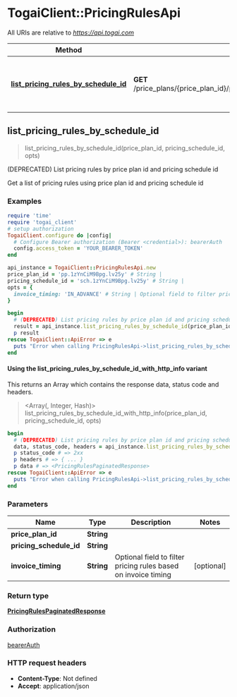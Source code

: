 # TogaiClient::PricingRulesApi

All URIs are relative to *https://api.togai.com*

| Method | HTTP request | Description |
| ------ | ------------ | ----------- |
| [**list_pricing_rules_by_schedule_id**](PricingRulesApi.md#list_pricing_rules_by_schedule_id) | **GET** /price_plans/{price_plan_id}/pricing_schedules/{pricing_schedule_id}/pricing_rules | (DEPRECATED) List pricing rules by price plan id and pricing schedule id |


## list_pricing_rules_by_schedule_id

> <PricingRulesPaginatedResponse> list_pricing_rules_by_schedule_id(price_plan_id, pricing_schedule_id, opts)

(DEPRECATED) List pricing rules by price plan id and pricing schedule id

Get a list of pricing rules using price plan id and pricing schedule id

### Examples

```ruby
require 'time'
require 'togai_client'
# setup authorization
TogaiClient.configure do |config|
  # Configure Bearer authorization (Bearer <credential>): bearerAuth
  config.access_token = 'YOUR_BEARER_TOKEN'
end

api_instance = TogaiClient::PricingRulesApi.new
price_plan_id = 'pp.1zYnCiM9Bpg.lv25y' # String | 
pricing_schedule_id = 'sch.1zYnCiM9Bpg.lv25y' # String | 
opts = {
  invoice_timing: 'IN_ADVANCE' # String | Optional field to filter pricing rules based on invoice timing
}

begin
  # (DEPRECATED) List pricing rules by price plan id and pricing schedule id
  result = api_instance.list_pricing_rules_by_schedule_id(price_plan_id, pricing_schedule_id, opts)
  p result
rescue TogaiClient::ApiError => e
  puts "Error when calling PricingRulesApi->list_pricing_rules_by_schedule_id: #{e}"
end
```

#### Using the list_pricing_rules_by_schedule_id_with_http_info variant

This returns an Array which contains the response data, status code and headers.

> <Array(<PricingRulesPaginatedResponse>, Integer, Hash)> list_pricing_rules_by_schedule_id_with_http_info(price_plan_id, pricing_schedule_id, opts)

```ruby
begin
  # (DEPRECATED) List pricing rules by price plan id and pricing schedule id
  data, status_code, headers = api_instance.list_pricing_rules_by_schedule_id_with_http_info(price_plan_id, pricing_schedule_id, opts)
  p status_code # => 2xx
  p headers # => { ... }
  p data # => <PricingRulesPaginatedResponse>
rescue TogaiClient::ApiError => e
  puts "Error when calling PricingRulesApi->list_pricing_rules_by_schedule_id_with_http_info: #{e}"
end
```

### Parameters

| Name | Type | Description | Notes |
| ---- | ---- | ----------- | ----- |
| **price_plan_id** | **String** |  |  |
| **pricing_schedule_id** | **String** |  |  |
| **invoice_timing** | **String** | Optional field to filter pricing rules based on invoice timing | [optional] |

### Return type

[**PricingRulesPaginatedResponse**](PricingRulesPaginatedResponse.md)

### Authorization

[bearerAuth](../README.md#bearerAuth)

### HTTP request headers

- **Content-Type**: Not defined
- **Accept**: application/json

